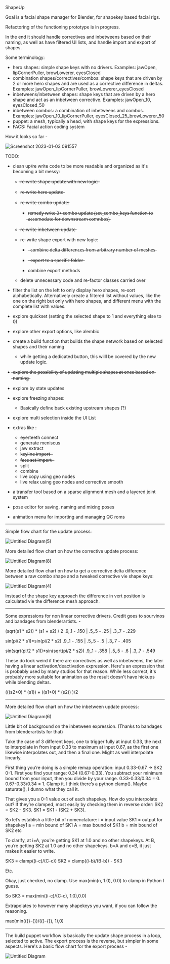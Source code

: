 ShapeUp

Goal is a facial shape manager for Blender, for shapekey based facial rigs.

Refactoring of the functioning prototype is in progress.

In the end it should handle correctives and inbetweens based on their naming, as well as have filtered UI lists, and handle import and export of shapes.

Some terminology:
- hero shapes: simple shape keys with no drivers. Examples: jawOpen, lipCornerPuller, browLowerer, eyesClosed
- combination shapes/correctives/combos: shape keys that are driven by 2 or more hero shapes and are used as a corrective difference in deltas. Examples: jawOpen_lipCornerPuller, browLowerer_eyesClosed
- inbetweens/inbetween shapes: shape keys that are driven by a hero shape and act as an inbetween corrective. Examples: jawOpen_10, eyesClosed_50
- inbetween combos: a combination of inbetweens and combos. Examples: jawOpen_10_lipCornerPuller, eyesClosed_25_browLowerer_50
- puppet: a mesh, typically a head, with shape keys for the expressions.
- FACS: Facial action coding system

How it looks so far - 

![Screenshot 2023-01-03 091557](https://user-images.githubusercontent.com/78473045/210274977-95488db7-2fec-44ef-bf4c-7b4d6557c543.png)

TODO:
- clean up/re write code to be more readable and organized as it's becoming a bit messy:
  -  ̶r̶e̶-̶w̶r̶i̶t̶e̶ ̶s̶h̶a̶p̶e̶ ̶u̶p̶d̶a̶t̶e̶ ̶w̶i̶t̶h̶ ̶n̶e̶w̶ ̶l̶o̶g̶i̶c̶:̶
    - r̶e̶-̶w̶r̶i̶t̶e̶ ̶h̶e̶r̶o̶ ̶u̶p̶d̶a̶t̶e̶
    - r̶e̶-̶w̶r̶i̶t̶e̶ ̶c̶o̶m̶b̶o̶ ̶u̶p̶d̶a̶t̶e̶:
      - r̶e̶m̶e̶d̶y̶ ̶w̶r̶i̶t̶e̶ ̶3̶+̶ ̶c̶o̶m̶b̶o̶ ̶u̶p̶d̶a̶t̶e̶ ̶(̶s̶e̶t̶_̶c̶o̶m̶b̶o̶_̶k̶e̶y̶s̶ ̶f̶u̶n̶c̶t̶i̶o̶n̶ ̶t̶o̶ ̶a̶c̶c̶o̶m̶o̶d̶a̶t̶e̶ ̶f̶o̶r̶ ̶d̶o̶w̶n̶s̶t̶r̶e̶a̶m̶ ̶c̶o̶m̶n̶b̶o̶s̶)̶
    -  ̶r̶e̶-̶w̶r̶i̶t̶e̶ ̶i̶n̶b̶e̶t̶w̶e̶e̶n̶ ̶u̶p̶d̶a̶t̶e̶
  - re-write shape export with new logic:
  
    - -̶ ̶c̶o̶m̶b̶i̶n̶e̶ ̶d̶e̶l̶t̶a̶ ̶d̶i̶f̶f̶e̶r̶e̶n̶c̶e̶s̶ ̶f̶r̶o̶m̶ ̶a̶r̶b̶i̶t̶r̶a̶r̶y̶ ̶n̶u̶m̶b̶e̶r̶ ̶o̶f̶ ̶m̶e̶s̶h̶e̶s̶
    
    - -̶ ̶e̶x̶p̶o̶r̶t̶ ̶t̶o̶ ̶a̶ ̶s̶p̶e̶c̶i̶f̶i̶c̶ ̶f̶o̶l̶d̶e̶r̶
    - combine export methods
  - delete unnecessary code and re-factor classes carried over
- filter the list on the left to only display hero shapes, re-sort alphabetically. Alternatively create a filtered list without values, like the one on the right but only with hero shapes, and different menu with the complete list with values.
- explore quickset (setting the selected shape to 1 and everything else to 0)
- explore other export options, like alembic
- create a build function that builds the shape network based on selected shapes and their naming
  - while getting a dedicated button, this willl be covered by the new update logic. 
-  ̶e̶x̶p̶l̶o̶r̶e̶ ̶t̶h̶e̶ ̶p̶o̶s̶s̶i̶b̶i̶l̶i̶t̶y̶ ̶o̶f̶ ̶u̶p̶d̶a̶t̶i̶n̶g̶ ̶m̶u̶l̶t̶i̶p̶l̶e̶ ̶s̶h̶a̶p̶e̶s̶ ̶a̶t̶ ̶o̶n̶c̶e̶ ̶b̶a̶s̶e̶d̶ ̶o̶n̶ ̶n̶a̶m̶i̶n̶g̶
- explore by state updates
- explore freezing shapes:
  - Basically define back existing upstream shapes (?)
- explore multi selection inside the UI List

- extras like :
  - eye/teeth connect 
  - generate meniscus
  - jaw extract 
  - k̶e̶y̶l̶i̶n̶e̶ ̶i̶m̶p̶o̶r̶t̶ ̶
  - f̶a̶c̶e̶ ̶s̶e̶t̶ ̶i̶m̶p̶o̶r̶t̶ ̶ 
  - split
  - combine
  - live copy using geo nodes
  - live relax using geo nodes and corrective smooth
- a transfer tool based on a sparse alignment mesh and a layered joint system
- pose editor for saving, naming and mixing poses
- animation menu for importing and managing QC roms


-----------
Simple flow chart for the update process:

![Untitled Diagram(5)](https://user-images.githubusercontent.com/78473045/207794114-774d9fef-8a2a-42a1-bcd8-1784db41452a.jpg)


More detailed flow chart on how the corrective update process:

![Untitled Diagram(8)](https://user-images.githubusercontent.com/78473045/208491537-5fd8cd7e-8f50-4eea-aa75-04c3ce108637.jpg)


More detailed flow chart on how to get a corrective delta difference between a raw combo shape and a tweaked corrective vie shape keys:

![Untitled Diagram(4)](https://user-images.githubusercontent.com/78473045/207691890-0ae56f25-1c5b-4925-8649-5208a7960650.jpg)

Instead of the shape key approach the difference in vert position is calculated vie the difference mesh approach.

--------------

Some expressions for non linear corrective drivers. Credit goes to sourvinos and bandages from blenderartists. - 

(sqrt(s1 * s2)) * (s1 + s2) / 2 .9,.1 - .150 | .5,.5 - .25 | .3,.7 - .229

sin(pi/2 * s1)*sin(pi/2 * s2) .9,.1 - .155 | .5,.5 - .5 | .3,.7 - .405

sin(sqrt(pi/2 * s1))*sin(sqrt(pi/2 * s2)) .9,.1 - .358 | .5,.5 - .6 | .3,.7 - .549


These do look weird if there are correctives as well as inbetweens, the later having a linear activation/deactivation expression. Here's an expression that is probably used by many studios for that reason. While less correct, it's probably more suitable for animation as the result doesn't have hickups while blending deltas.

(((s2>0) * (s1)) + ((s1>0) * (s2)) )/2

-------------

More detailed flow chart on how the inbetween update process:

![Untitled Diagram(6)](https://user-images.githubusercontent.com/78473045/207964779-400980f5-fd57-4919-ad71-85a8e269d51c.jpg)

Little bit of background on the inbetween expression. (Thanks to bandages from blenderartists for that)

Take the case of 3 different keys, one to trigger fully at input 0.33, the next to interpolate in from input 0.33 to maximum at input 0.67, as the first one likewise interpolates out, and then a final one. Might as well interpolate linearly.

First thing you’re doing is a simple remap operation: input 0.33-0.67 -> SK2 0-1. First you find your range: 0.34 (0.67-0.33). You subtract your minimum bound from your input, then you divide by your range. 0.33-0.33/0.34 = 0. 0.67-0.33/0.34 = 1. Clamp it. I think there’s a python clamp(). Maybe saturate(), I dunno what they call it.

That gives you a 0-1 value out of each shapekey. How do you interpolate out? If they’re clamped, most easily by checking them in reverse order: SK2 = SK2 - SK3. SK1 = SK1 - (SK2 + SK3).

So let’s establish a little bit of nomenclature:
i = input value
SK1 = output for shapekey1
a = min bound of SK1
A = max bound of SK1
b = min bound of SK2
etc

To clarify, at i=A, you’re getting SK1 at 1.0 and no other shapekeys. At B, you’re getting SK2 at 1.0 and no other shapekeys. b=A and c=B, it just makes it easier to write.

SK3 = clamp((i-c)/(C-c))
SK2 = clamp((i-b)/(B-b)) - SK3

Etc.

Okay, just checked, no clamp. Use max(min(n, 1.0), 0.0) to clamp in Python I guess.

So SK3 = max(min((i-c)/(C-c), 1.0),0.0)

Extrapolates to however many shapekeys you want, if you can follow the reasoning.

max(min(({}-{})/({}-{}), 1),0)

------

The build puppet workflow is basically the update shape process in a loop, selected to active. The export process is the reverse, but simpler in some aspects. Here's a basic flow chart for the export process - 

![Untitled Diagram](https://user-images.githubusercontent.com/78473045/208230609-c6bde3e4-fe1b-46de-9b55-10950264533b.jpg)








